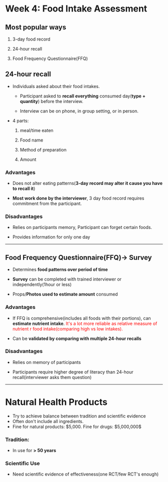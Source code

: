 # Week 4: Food Intake Assessment

## Most popular ways

1. 3-day food record

2. 24-hour recall

3. Food Frequency Questionnaire(FFQ)

## 24-hour recall

* Individuals asked about their food intakes.
  
  * Participant asked to **recall everything** consumed day(**type + quantity**) before the interview.
  
  * Interview can be on phone, in group setting, or in person.

* 4 parts:
  
  1. meal/time eaten
  
  2. Food name
  
  3. Method of preparation
  
  4. Amount

### Advantages

* Does not alter eating patterns(**3-day record may alter it cause you have to recall it**)

* **Most work done by the interviewer**, 3 day food record requires commitment from the participant.

### Disadvantages

* Relies on participants memory, Participant can forget certain foods.

* Provides information for only one day

---

## Food Frequency Questionnaire(FFQ)-> Survey

* Determines **food patterns over period of time**

* **Survey** can be completed with trained interviewer or independently(1hour or less)

* Props/**Photos used to estimate amount** consumed

### Advantages

* If FFQ is comprehensive(includes all foods with their portions), can **estimate nutrient intake**. <font color="red">It's a lot more reliable as relative measure of nutrient r food intake(comparing high vs low intakes).</font>

* Can be **validated by comparing with multiple 24-hour recalls**

### Disadvantages

* Relies on memory of participants

* Participants require higher degree of literacy than 24-hour recall(interviewer asks them question)

---

# Natural Health Products

* Try to achieve balance between tradition and scientific evidence
* Often don't include all ingredients.
* Fine for natural products: \$5,000. Fine for drugs: $5,000,000\$

### Tradition:

* In use for **> 50 years**

### Scientific Use

* Need scientific evidence of effectiveness(one RCT/few RCT's enough)


